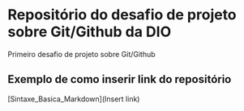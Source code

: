 # Repositório do desafio de projeto sobre Git/Github da DIO
Primeiro desafio de projeto sobre Git/Github

## Exemplo de como inserir link do repositório
[Sintaxe_Basica_Markdown](Insert link)
